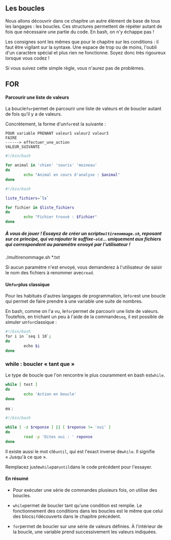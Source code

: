 ## Les boucles

Nous allons 
découvrir dans ce chapitre un autre élément de base de tous les 
langages : les boucles. Ces structures permettent de répéter autant de 
fois que nécessaire une partie du code. En bash, on n'y échappe pas !

Les
 consignes sont les mêmes que pour le chapitre sur les conditions : il 
faut être vigilant sur la syntaxe. Une espace de trop ou de moins, 
l'oubli d'un caractère spécial et plus rien ne fonctionne. Soyez donc 
très rigoureux lorsque vous codez !

Si vous suivez cette simple règle, vous n'aurez pas de problèmes.

## FOR

#### Parcourir une liste de valeurs

La boucle`for`permet de parcourir une liste de valeurs et de boucler autant de fois qu'il y a de valeurs.

Concrètement, la forme d'un`for`est la suivante :



```
POUR variable PRENANT valeur1 valeur2 valeur3
FAIRE
------> effectuer_une_action
VALEUR_SUIVANTE
```

```bash
#!/bin/bash

for animal in 'chien' 'souris' 'moineau'
do
        echo "Animal en cours d'analyse : $animal"
done
```

```bash
#!/bin/bash

liste_fichiers=`ls`

for fichier in $liste_fichiers
do
        echo "Fichier trouvé : $fichier"
done
```

##### **À vous de jouer !** Essayez de créer un script`multirenommage.sh`, reposant sur ce principe, qui va rajouter le suffixe`-old`… uniquement aux fichiers qui correspondent au paramètre envoyé par l'utilisateur !

./multirenommage.sh *.txt

Si aucun paramètre n'est envoyé, vous demanderez à l'utilisateur de saisir le nom des fichiers à renommer avec`read`.



#### Un`for`plus classique

Pour les habitués d'autres langages de programmation, le`for`est une boucle qui permet de faire prendre à une variable une suite de nombres.

En bash, comme on l'a vu, le`for`permet de parcourir une liste de valeurs. Toutefois, en trichant un peu à l'aide de la commande`seq`, il est possible de simuler un`for`classique :

```bash
#!/bin/bash
for i in `seq 1 10`;
do
        echo $i
done
```



### while : boucler « tant que »

Le type de boucle que l'on rencontre le plus couramment en bash est`while`.



```bash
while [ test ]
do
        echo 'Action en boucle'
done
```

ex :

```bash
#!/bin/bash

while [ -z $reponse ] || [ $reponse != 'oui' ]
do
        read -p 'Dites oui : ' reponse
done
```

Il existe aussi le mot clé`until`, qui est l'exact inverse de`while`. Il signifie « Jusqu'à ce que ».  

Remplacez juste`while`par`until`dans le code précédent pour l'essayer.



#### En résumé

- Pour exécuter une série de commandes plusieurs fois, on utilise des boucles.

- `while`permet
   de boucler tant qu'une condition est remplie. Le fonctionnement des 
  conditions dans les boucles est le même que celui des blocs`if`découverts dans le chapitre précédent.

- `for`permet
   de boucler sur une série de valeurs définies. À l'intérieur de la 
  boucle, une variable prend successivement les valeurs indiquées.
